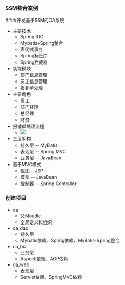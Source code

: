 ### SSM整合案例

####开发基于SSM的OA系统

+ 主要技术
  - Spring IOC
  - Mybatis+Spring整合
  - 声明式事务
  - Spring标签库
  - Spring拦截器
+ 功能模块
  - 部门信息管理
  - 员工信息管理
  - 报销单处理
+ 主要角色
  - 员工
  - 部门经理
  - 总经理
  - 财务
+ 报销单处理流程
  - ![](http://a3.qpic.cn/psb?/V11ree7s3wel2Y/RpvKFVhKF1pHq.s7bR5Q118seAdC7BAa6DLV5nl97aI!/c/dFIBAAAAAAAA&ek=1&kp=1&pt=0&bo=zgRyA84EcgMDJwI!&tl=1&vuin=3481376519&tm=1543280400&sce=60-2-2&rf=0-0)
+ 三层架构
  - 持久层 -- MyBatis
  - 表现层 -- Spring MVC
  - 业务层 -- JavaBean
+ 基于MVC模式
  - 视图 --JSP
  - 模型 -- JavaBean
  - 控制器 -- Spring Controller

### 创建项目

+ oa
  - 父Moudle
  - 全局定义和组织
+ oa_dao
  - 持久层
  - Mybatis依赖，Spring依赖，MyBatis-Spring整合
+ oa_biz
  - 业务层
  - Aspectj依赖、AOP依赖
+ oa_web
  - 表现层
  - Servlet依赖、SpringMVC依赖